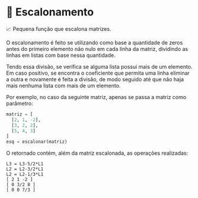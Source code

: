 # 📘 Escalonamento
📈 Pequena função que escalona matrizes.

O escalonamento é feito se utilizando como base a quantidade de zeros antes do primeiro elemento não nulo em cada linha da matriz, dividindo as linhas em listas com base nessa quantidade.

Tendo essa divisão, se verifica se alguma lista possui mais de um elemento. Em caso positivo, se encontra o coeficiente que permita uma linha eliminar a outra e novamente é feita a divisão, de modo seguido até que não haja mais nenhuma lista com mais de um elemento.

Por exemplo, no caso da seguinte matriz, apenas se passa a matriz como parâmetro:

```python
matriz = [
  [2, 1, -2],
  [3, 2, 2],
  [5, 4, 3]
]
esq = escalonar(matriz)
```

O retornado contém, além da matriz escalonada, as operações realizadas:
```terminal
L3 = L3-5/2*L1
L2 = L2-3/2*L1
L2 = L2-1/3*L1
[ 2 1 -2 ]
[ 0 3/2 8 ]
[ 0 0 7/3 ]
```

